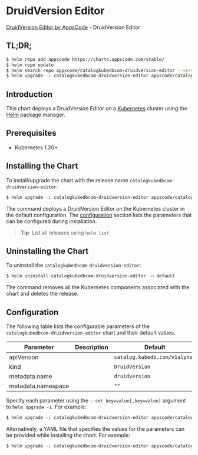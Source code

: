 # DruidVersion Editor

[DruidVersion Editor by AppsCode](https://appscode.com) - DruidVersion Editor

## TL;DR;

```bash
$ helm repo add appscode https://charts.appscode.com/stable/
$ helm repo update
$ helm search repo appscode/catalogkubedbcom-druidversion-editor --version=v0.18.0
$ helm upgrade -i catalogkubedbcom-druidversion-editor appscode/catalogkubedbcom-druidversion-editor -n default --create-namespace --version=v0.18.0
```

## Introduction

This chart deploys a DruidVersion Editor on a [Kubernetes](http://kubernetes.io) cluster using the [Helm](https://helm.sh) package manager.

## Prerequisites

- Kubernetes 1.20+

## Installing the Chart

To install/upgrade the chart with the release name `catalogkubedbcom-druidversion-editor`:

```bash
$ helm upgrade -i catalogkubedbcom-druidversion-editor appscode/catalogkubedbcom-druidversion-editor -n default --create-namespace --version=v0.18.0
```

The command deploys a DruidVersion Editor on the Kubernetes cluster in the default configuration. The [configuration](#configuration) section lists the parameters that can be configured during installation.

> **Tip**: List all releases using `helm list`

## Uninstalling the Chart

To uninstall the `catalogkubedbcom-druidversion-editor`:

```bash
$ helm uninstall catalogkubedbcom-druidversion-editor -n default
```

The command removes all the Kubernetes components associated with the chart and deletes the release.

## Configuration

The following table lists the configurable parameters of the `catalogkubedbcom-druidversion-editor` chart and their default values.

|     Parameter      | Description |                 Default                  |
|--------------------|-------------|------------------------------------------|
| apiVersion         |             | <code>catalog.kubedb.com/v1alpha1</code> |
| kind               |             | <code>DruidVersion</code>                |
| metadata.name      |             | <code>druidversion</code>                |
| metadata.namespace |             | <code>""</code>                          |


Specify each parameter using the `--set key=value[,key=value]` argument to `helm upgrade -i`. For example:

```bash
$ helm upgrade -i catalogkubedbcom-druidversion-editor appscode/catalogkubedbcom-druidversion-editor -n default --create-namespace --version=v0.18.0 --set apiVersion=catalog.kubedb.com/v1alpha1
```

Alternatively, a YAML file that specifies the values for the parameters can be provided while
installing the chart. For example:

```bash
$ helm upgrade -i catalogkubedbcom-druidversion-editor appscode/catalogkubedbcom-druidversion-editor -n default --create-namespace --version=v0.18.0 --values values.yaml
```

